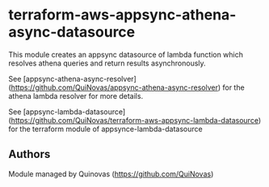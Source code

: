 # terraform-aws-appsync-athena-async-datasource

This module creates an appsync datasource of lambda function which resolves athena queries and return results asynchronously.

See [appsync-athena-async-resolver] (https://github.com/QuiNovas/appsync-athena-async-resolver) for the athena lambda resolver for more details.

See [appsync-lambda-datasource] (https://github.com/QuiNovas/terraform-aws-appsync-lambda-datasource) for the terraform module of appsynce-lambda-datasource

## Authors

Module managed by Quinovas (https://github.com/QuiNovas)
